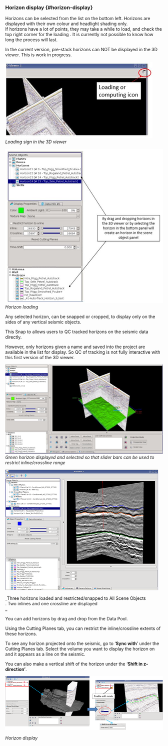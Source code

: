 ### Horizon display {#horizon-display}

Horizons can be selected from the list on the bottom left. Horizons are displayed with their own colour and headlight shading only.  
If horizons have a lot of points, they may take a while to load, and check the top right corner for the loading . It is currently not possible to know how long the process will last.

In the current version, pre-stack horizons can NOT be displayed in the 3D viewer. This is work in progress.

![](/assets/3dviewer_loading.JPG)  
_Loading sign in the 3D viewer_

![](/assets/3dviewer_horizon.JPG)  
_Horizon loading_

Any selected horizon, can be snapped or cropped, to display only on the sides of any vertical seismic objects.

This Snap to allows users to QC tracked horizons on the seismic data directly.

However, only horizons given a name and saved into the project are available in the list for display. So  QC of tracking is not fully interactive with this first version of the 3D viewer.

![](/assets/3dviewer_hz1.JPG)_Green horizon displayed and selected so that slider bars can be used to restrict inline/crossline range_

![](/assets/012_3dviewer.png)

_Three horizons loaded and restricted/snapped to All Scene Objects  
. Two inlines and one crossline are displayed        
_

You can add horizons by drag and drop from the Data Pool.

Using the Cutting Planes tab, you can restrict the inline/crossline extents of these horizons.

To see any horizon projected onto the seismic, go to ‘**Sync with**’ under the Cutting Planes tab. Select the volume you want to display the horizon on and it appears as a line on the seismic.

You can also make a vertical shift of the horizon under the ‘**Shift in z-direction’**.

![](/assets/013_old3dviewer.png)

_Horizon display_

